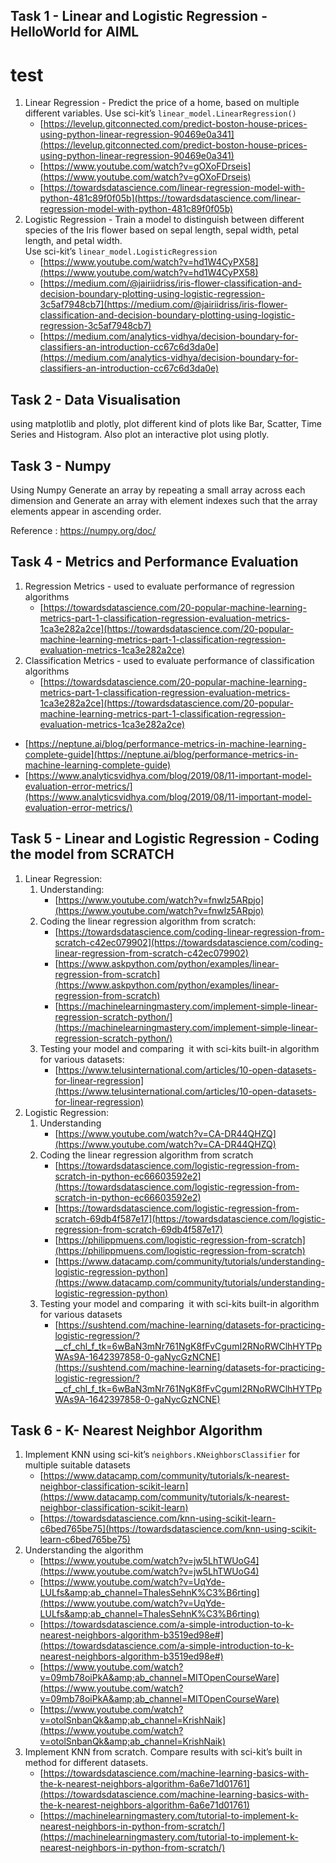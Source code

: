 ## Task 1 - Linear and Logistic Regression - HelloWorld for AIML
# test

1. Linear Regression - Predict the price of a home, based on multiple different variables. Use sci-kit’s  `linear_model.LinearRegression()`
    - [https://levelup.gitconnected.com/predict-boston-house-prices-using-python-linear-regression-90469e0a341](https://levelup.gitconnected.com/predict-boston-house-prices-using-python-linear-regression-90469e0a341)
    -   [https://www.youtube.com/watch?v=gOXoFDrseis](https://www.youtube.com/watch?v=gOXoFDrseis)
    -   [https://towardsdatascience.com/linear-regression-model-with-python-481c89f0f05b](https://towardsdatascience.com/linear-regression-model-with-python-481c89f0f05b)
2. Logistic Regression - Train a model to distinguish between different species of the Iris flower based on sepal length, sepal width, petal length, and petal width.  
    Use sci-kit’s `linear_model.LogisticRegression`
    - [https://www.youtube.com/watch?v=hd1W4CyPX58](https://www.youtube.com/watch?v=hd1W4CyPX58)
    - [https://medium.com/@jairiidriss/iris-flower-classification-and-decision-boundary-plotting-using-logistic-regression-3c5af7948cb7](https://medium.com/@jairiidriss/iris-flower-classification-and-decision-boundary-plotting-using-logistic-regression-3c5af7948cb7)
    - [https://medium.com/analytics-vidhya/decision-boundary-for-classifiers-an-introduction-cc67c6d3da0e](https://medium.com/analytics-vidhya/decision-boundary-for-classifiers-an-introduction-cc67c6d3da0e)

## Task 2 - Data Visualisation 

using matplotlib and plotly, plot different kind of plots like Bar, Scatter, Time Series and Histogram. Also plot an interactive plot using plotly.

## Task 3 - Numpy

Using Numpy Generate an array by repeating a small array across each dimension and Generate an array with element indexes such that the array elements appear in ascending order.

Reference : https://numpy.org/doc/

## Task 4 - Metrics and Performance Evaluation

1. Regression Metrics - used to evaluate performance of regression algorithms
    - [https://towardsdatascience.com/20-popular-machine-learning-metrics-part-1-classification-regression-evaluation-metrics-1ca3e282a2ce](https://towardsdatascience.com/20-popular-machine-learning-metrics-part-1-classification-regression-evaluation-metrics-1ca3e282a2ce)
2. Classification Metrics - used to evaluate performance of classification algorithms
    - [https://towardsdatascience.com/20-popular-machine-learning-metrics-part-1-classification-regression-evaluation-metrics-1ca3e282a2ce](https://towardsdatascience.com/20-popular-machine-learning-metrics-part-1-classification-regression-evaluation-metrics-1ca3e282a2ce)


- [https://neptune.ai/blog/performance-metrics-in-machine-learning-complete-guide](https://neptune.ai/blog/performance-metrics-in-machine-learning-complete-guide)  
- [https://www.analyticsvidhya.com/blog/2019/08/11-important-model-evaluation-error-metrics/](https://www.analyticsvidhya.com/blog/2019/08/11-important-model-evaluation-error-metrics/)

## Task 5 - Linear and Logistic Regression - Coding the model from SCRATCH

1. Linear Regression:
    1. Understanding:
        - [https://www.youtube.com/watch?v=fnwlz5ARpjo](https://www.youtube.com/watch?v=fnwlz5ARpjo)
    2. Coding the linear regression algorithm from scratch:
        - [https://towardsdatascience.com/coding-linear-regression-from-scratch-c42ec079902](https://towardsdatascience.com/coding-linear-regression-from-scratch-c42ec079902)
        - [https://www.askpython.com/python/examples/linear-regression-from-scratch](https://www.askpython.com/python/examples/linear-regression-from-scratch)
        - [https://machinelearningmastery.com/implement-simple-linear-regression-scratch-python/](https://machinelearningmastery.com/implement-simple-linear-regression-scratch-python/)
    3. Testing your model and comparing  it with sci-kits built-in algorithm for various datasets:
        - [https://www.telusinternational.com/articles/10-open-datasets-for-linear-regression](https://www.telusinternational.com/articles/10-open-datasets-for-linear-regression) 
2. Logistic Regression:
    1. Understanding
        - [https://www.youtube.com/watch?v=CA-DR44QHZQ](https://www.youtube.com/watch?v=CA-DR44QHZQ)
    2.  Coding the linear regression algorithm from scratch
        - [https://towardsdatascience.com/logistic-regression-from-scratch-in-python-ec66603592e2](https://towardsdatascience.com/logistic-regression-from-scratch-in-python-ec66603592e2)
        - [https://towardsdatascience.com/logistic-regression-from-scratch-69db4f587e17](https://towardsdatascience.com/logistic-regression-from-scratch-69db4f587e17)  
        - [https://philippmuens.com/logistic-regression-from-scratch](https://philippmuens.com/logistic-regression-from-scratch)
        - [https://www.datacamp.com/community/tutorials/understanding-logistic-regression-python](https://www.datacamp.com/community/tutorials/understanding-logistic-regression-python)
    3. Testing your model and comparing  it with sci-kits built-in algorithm for various datasets
        - [https://sushtend.com/machine-learning/datasets-for-practicing-logistic-regression/?__cf_chl_f_tk=6wBaN3mNr761NgK8fFvCgumI2RNoRWClhHYTPpWAs9A-1642397858-0-gaNycGzNCNE](https://sushtend.com/machine-learning/datasets-for-practicing-logistic-regression/?__cf_chl_f_tk=6wBaN3mNr761NgK8fFvCgumI2RNoRWClhHYTPpWAs9A-1642397858-0-gaNycGzNCNE)


## Task 6 - K- Nearest Neighbor Algorithm

1. Implement KNN using sci-kit’s `neighbors.KNeighborsClassifier` for multiple suitable datasets
    - [https://www.datacamp.com/community/tutorials/k-nearest-neighbor-classification-scikit-learn](https://www.datacamp.com/community/tutorials/k-nearest-neighbor-classification-scikit-learn)
    - [https://towardsdatascience.com/knn-using-scikit-learn-c6bed765be75](https://towardsdatascience.com/knn-using-scikit-learn-c6bed765be75)
2. Understanding the algorithm
    - [https://www.youtube.com/watch?v=jw5LhTWUoG4](https://www.youtube.com/watch?v=jw5LhTWUoG4)
    - [https://www.youtube.com/watch?v=UqYde-LULfs&amp;ab_channel=ThalesSehnK%C3%B6rting](https://www.youtube.com/watch?v=UqYde-LULfs&amp;ab_channel=ThalesSehnK%C3%B6rting)
    - [https://towardsdatascience.com/a-simple-introduction-to-k-nearest-neighbors-algorithm-b3519ed98e#](https://towardsdatascience.com/a-simple-introduction-to-k-nearest-neighbors-algorithm-b3519ed98e#)
    - [https://www.youtube.com/watch?v=09mb78oiPkA&amp;ab_channel=MITOpenCourseWare](https://www.youtube.com/watch?v=09mb78oiPkA&amp;ab_channel=MITOpenCourseWare)
    - [https://www.youtube.com/watch?v=otolSnbanQk&amp;ab_channel=KrishNaik](https://www.youtube.com/watch?v=otolSnbanQk&amp;ab_channel=KrishNaik)
3. Implement KNN from scratch. Compare results with sci-kit’s built in method for different datasets.
    - [https://towardsdatascience.com/machine-learning-basics-with-the-k-nearest-neighbors-algorithm-6a6e71d01761](https://towardsdatascience.com/machine-learning-basics-with-the-k-nearest-neighbors-algorithm-6a6e71d01761)
    - [https://machinelearningmastery.com/tutorial-to-implement-k-nearest-neighbors-in-python-from-scratch/](https://machinelearningmastery.com/tutorial-to-implement-k-nearest-neighbors-in-python-from-scratch/)
    
